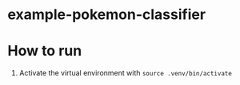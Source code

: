 # example-pokemon-classifier

# How to run
1. Activate the virtual environment with `source .venv/bin/activate`